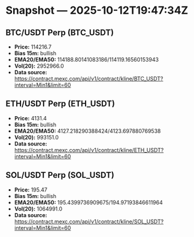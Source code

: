 # Snapshot — 2025-10-12T19:47:34Z

## BTC/USDT Perp (BTC_USDT)
- **Price:** 114216.7
- **Bias 15m:** bullish
- **EMA20/EMA50:** 114188.80141083186/114119.16560153943
- **Vol(20):** 2952966.0
- **Data source:** https://contract.mexc.com/api/v1/contract/kline/BTC_USDT?interval=Min1&limit=60

## ETH/USDT Perp (ETH_USDT)
- **Price:** 4131.4
- **Bias 15m:** bullish
- **EMA20/EMA50:** 4127.218290388424/4123.697880769538
- **Vol(20):** 993151.0
- **Data source:** https://contract.mexc.com/api/v1/contract/kline/ETH_USDT?interval=Min1&limit=60

## SOL/USDT Perp (SOL_USDT)
- **Price:** 195.47
- **Bias 15m:** bullish
- **EMA20/EMA50:** 195.4399736909675/194.97193846611964
- **Vol(20):** 1064991.0
- **Data source:** https://contract.mexc.com/api/v1/contract/kline/SOL_USDT?interval=Min1&limit=60
